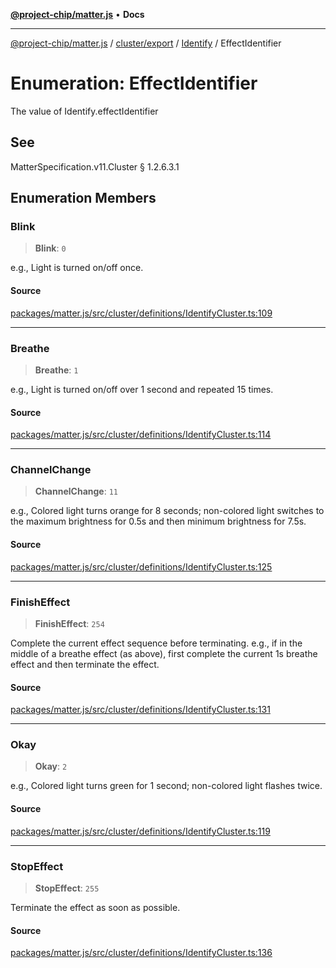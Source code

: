 [**@project-chip/matter.js**](../../../../../README.md) • **Docs**

***

[@project-chip/matter.js](../../../../../modules.md) / [cluster/export](../../../README.md) / [Identify](../README.md) / EffectIdentifier

# Enumeration: EffectIdentifier

The value of Identify.effectIdentifier

## See

MatterSpecification.v11.Cluster § 1.2.6.3.1

## Enumeration Members

### Blink

> **Blink**: `0`

e.g., Light is turned on/off once.

#### Source

[packages/matter.js/src/cluster/definitions/IdentifyCluster.ts:109](https://github.com/project-chip/matter.js/blob/7a8cbb56b87d4ccf34bec5a9a95ab40a1711324f/packages/matter.js/src/cluster/definitions/IdentifyCluster.ts#L109)

***

### Breathe

> **Breathe**: `1`

e.g., Light is turned on/off over 1 second and repeated 15 times.

#### Source

[packages/matter.js/src/cluster/definitions/IdentifyCluster.ts:114](https://github.com/project-chip/matter.js/blob/7a8cbb56b87d4ccf34bec5a9a95ab40a1711324f/packages/matter.js/src/cluster/definitions/IdentifyCluster.ts#L114)

***

### ChannelChange

> **ChannelChange**: `11`

e.g., Colored light turns orange for 8 seconds; non-colored light switches to the maximum brightness for
0.5s and then minimum brightness for 7.5s.

#### Source

[packages/matter.js/src/cluster/definitions/IdentifyCluster.ts:125](https://github.com/project-chip/matter.js/blob/7a8cbb56b87d4ccf34bec5a9a95ab40a1711324f/packages/matter.js/src/cluster/definitions/IdentifyCluster.ts#L125)

***

### FinishEffect

> **FinishEffect**: `254`

Complete the current effect sequence before terminating. e.g., if in the middle of a breathe effect (as
above), first complete the current 1s breathe effect and then terminate the effect.

#### Source

[packages/matter.js/src/cluster/definitions/IdentifyCluster.ts:131](https://github.com/project-chip/matter.js/blob/7a8cbb56b87d4ccf34bec5a9a95ab40a1711324f/packages/matter.js/src/cluster/definitions/IdentifyCluster.ts#L131)

***

### Okay

> **Okay**: `2`

e.g., Colored light turns green for 1 second; non-colored light flashes twice.

#### Source

[packages/matter.js/src/cluster/definitions/IdentifyCluster.ts:119](https://github.com/project-chip/matter.js/blob/7a8cbb56b87d4ccf34bec5a9a95ab40a1711324f/packages/matter.js/src/cluster/definitions/IdentifyCluster.ts#L119)

***

### StopEffect

> **StopEffect**: `255`

Terminate the effect as soon as possible.

#### Source

[packages/matter.js/src/cluster/definitions/IdentifyCluster.ts:136](https://github.com/project-chip/matter.js/blob/7a8cbb56b87d4ccf34bec5a9a95ab40a1711324f/packages/matter.js/src/cluster/definitions/IdentifyCluster.ts#L136)
